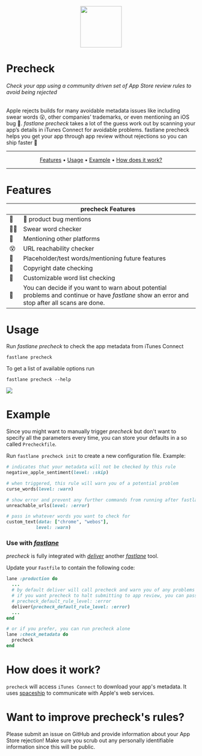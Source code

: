 <p align="center">
  <img src="/img/actions/precheck.png" height="110">
</p>

Precheck
============

###### Check your app using a community driven set of App Store review rules to avoid being rejected

Apple rejects builds for many avoidable metadata issues like including swear words 😮, other companies’ trademarks, or even mentioning an iOS bug 🐛. _fastlane precheck_ takes a lot of the guess work out by scanning your app’s details in iTunes Connect for avoidable problems. fastlane precheck helps you get your app through app review without rejections so you can ship faster 🚀

-------

<p align="center">
    <a href="#features">Features</a> &bull;
    <a href="#usage">Usage</a> &bull;
    <a href="#example">Example</a> &bull;
    <a href="#how-does-it-work">How does it work?</a>
</p>

-------

# Features


|          |  precheck Features  |
|----------|-----------------|
|🐛|  product bug mentions|
|🙅‍♂️|Swear word checker|
|🤖|Mentioning other platforms|
|😵|URL reachability checker|
|📝|Placeholder/test words/mentioning future features|
|📅|Copyright date checking|
|🙈|Customizable word list checking|
|📢|You can decide if you want to warn  about potential problems and continue or have _fastlane_ show an error and stop after all scans are done.|

# Usage
Run _fastlane precheck_ to check the app metadata from iTunes Connect

    fastlane precheck

To get a list of available options run
    
    fastlane precheck --help

<img src="/img/actions/precheck.gif" />
    
# Example

Since you might want to manually trigger _precheck_ but don't want to specify all the parameters every time, you can store your defaults in a so called `Precheckfile`.

Run `fastlane precheck init` to create a new configuration file. Example:

```ruby
# indicates that your metadata will not be checked by this rule
negative_apple_sentiment(level: :skip)

# when triggered, this rule will warn you of a potential problem
curse_words(level: :warn)

# show error and prevent any further commands from running after fastlane precheck finishes
unreachable_urls(level: :error)

# pass in whatever words you want to check for
custom_text(data: ["chrome", "webos"], 
           level: :warn)
``` 

### Use with [_fastlane_](https://github.com/fastlane/fastlane/tree/master/fastlane)

_precheck_ is fully integrated with [_deliver_](https://github.com/fastlane/fastlane/tree/master/deliver) another [_fastlane_](https://github.com/fastlane/fastlane/tree/master/fastlane) tool.

Update your `Fastfile` to contain the following code:

```ruby
lane :production do
  ...
  # by default deliver will call precheck and warn you of any problems
  # if you want precheck to halt submitting to app review, you can pass
  # precheck_default_rule_level: :error
  deliver(precheck_default_rule_level: :error)
  ...
end

# or if you prefer, you can run precheck alone
lane :check_metadata do
  precheck
end

```

# How does it work?

`precheck` will access `iTunes Connect` to download your app's metadata. It uses [spaceship](https://spaceship.airforce) to communicate with Apple's web services.

# Want to improve precheck's rules?
Please submit an issue on GitHub and provide information about your App Store rejection! Make sure you scrub out any personally identifiable information since this will be public.
